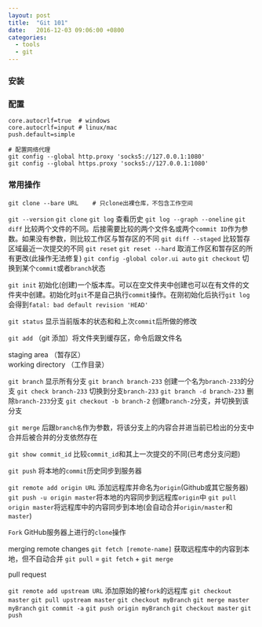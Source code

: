 ```yaml
---
layout: post
title:  "Git 101"
date:   2016-12-03 09:06:00 +0800
categories:
  - tools
  - git
---
```


### 安装

### 配置

```shell
core.autocrlf=true  # windows
core.autocrlf=input # linux/mac
push.default=simple
```

```shell
# 配置网络代理
git config --global http.proxy 'socks5://127.0.0.1:1080' 
git config --global https.proxy 'socks5://127.0.0.1:1080'
```

### 常用操作

```shell
git clone --bare URL	# 只clone出裸仓库，不包含工作空间
```

`git --version`
`git clone`
`git log` 查看历史
`git log --graph --oneline`
`git diff` 比较两个文件的不同。后接需要比较的两个文件名或两个`commit ID`作为参数。如果没有参数，则比较工作区与暂存区的不同
`git diff --staged` 比较暂存区域最近一次提交的不同
`git reset`
`git reset --hard` 取消工作区和暂存区的所有更改(此操作无法修复)
`git config -global color.ui auto`
`git checkout` 切换到某个`commit`或者`branch`状态

`git init` 初始化(创建)一个版本库。可以在空文件夹中创建也可以在有文件的文件夹中创建。初始化时`git`不是自己执行`commit`操作。在刚初始化后执行`git log`会得到`fatal: bad default revision 'HEAD'`

`git status` 显示当前版本的状态和和上次`commit`后所做的修改

`git add` （git 添加）将文件夹到缓存区，命令后跟文件名

staging area （暂存区）  
working directory （工作目录）

`git branch` 显示所有分支
`git branch branch-233` 创建一个名为`branch-233`的分支
`git check branch-233` 切换到分支`branch-233`
`git branch -d branch-233` 删除`branch-233`分支
`git checkout -b branch-2` 创建`branch-2`分支，并切换到该分支

`git merge` 后跟`branch名`作为参数，将该分支上的内容合并进当前已检出的分支中  
合并后被合并的分支依然存在

`git show commit_id` 比较`commit_id`和其上一次提交的不同(已考虑分支问题)

`git push` 将本地的`commit`历史同步到服务器

`git remote add origin URL` 添加远程库并命名为`origin`(Github或其它服务器)
`git push -u origin master`将本地的内容同步到远程库`origin`中
`git pull origin master`将远程库中的内容同步到本地(会自动合并`origin/master`和`master`)

`Fork` GitHub服务器上进行的`clone`操作

merging remote changes
`git fetch [remote-name]` 获取远程库中的内容到本地，但不自动合并
`git pull` = `git fetch` + `git merge`

pull request

`git remote add upstream URL` 添加原始的被`fork`的远程库
`git checkout master`
`git pull upstream master`
`git checkout myBranch`
`git merge master myBranch`
`git commit -a`
`git push origin myBranch`
`git checkout master`
`git push`
